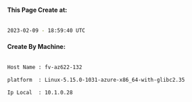 
   
#### This Page Create at:

```bash

2023-02-09 - 18:59:40 UTC

```

#### Create By Machine:

```bash

Host Name : fv-az622-132

platform  : Linux-5.15.0-1031-azure-x86_64-with-glibc2.35

Ip Local  : 10.1.0.28

```

